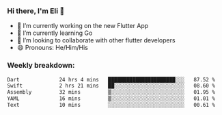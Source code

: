 ### Hi there, I'm Eli 👋
- 🔭 I’m currently working on the new Flutter App
- 🌱 I’m currently learning Go
- 🦄 I’m looking to collaborate with other flutter developers
- 😄 Pronouns: He/Him/His

### Weekly breakdown:
<!--START_SECTION:waka-->

```txt
Dart             24 hrs 4 mins   ██████████████████████░░░   87.52 %
Swift            2 hrs 21 mins   ██░░░░░░░░░░░░░░░░░░░░░░░   08.60 %
Assembly         32 mins         ▒░░░░░░░░░░░░░░░░░░░░░░░░   01.95 %
YAML             16 mins         ▒░░░░░░░░░░░░░░░░░░░░░░░░   01.01 %
Text             10 mins         ░░░░░░░░░░░░░░░░░░░░░░░░░   00.61 %
```

<!--END_SECTION:waka-->
